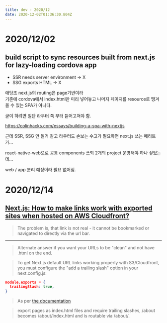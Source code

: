 ```yaml
---
title: dev - 2020/12
date: 2020-12-02T01:36:30.804Z
---
```

# 2020/12/02
## build script to sync resources built from next.js for lazy-loading cordova app
- SSR needs server environment -> X
- SSG exports HTML -> X

애당초 next.js의 routing은 page기반이라\
기존에 cordova에서 index.html만 미리 넣어놓고 나머지 페이지를 resource로 땡겨올 수 있는 SPA가 아니다.

굳이 하려면 일단 라우터 쪽 부터 뜯어고쳐야 함.

https://colinhacks.com/essays/building-a-spa-with-nextjs

근데 SSR, SSG 안 될거 같고 라우터도 손보는 수고가 필요하면 next.js 쓰는 메리트가…

react-native-web으로 공통 components 쓰되 2개의 project 운영해야 하나 싶었는데...

web / app 분리 예정이라 필요 없어짐.

# 2020/12/14
## [Next.js: How to make links work with exported sites when hosted on AWS Cloudfront?](https://stackoverflow.com/questions/63591544/next-js-how-to-make-links-work-with-exported-sites-when-hosted-on-aws-cloudfron/63609112#63609112)

> The problem is, that link is not real - it cannot be bookmarked or navigated to directly via the url bar.

---
> Alternate answer if you want your URLs to be "clean" and not have .html on the end.

> To get Next.js default URL links working properly with S3/Cloudfront, you must configure the "add a trailing slash" option in your next.config.js:

```JSON
module.exports = {
  trailingSlash: true,
}
```
> As per [the documentation](https://nextjs.org/docs/api-reference/next.config.js/exportPathMap#adding-a-trailing-slash)

> export pages as index.html files and require trailing slashes, /about becomes /about/index.html and is routable via /about/.